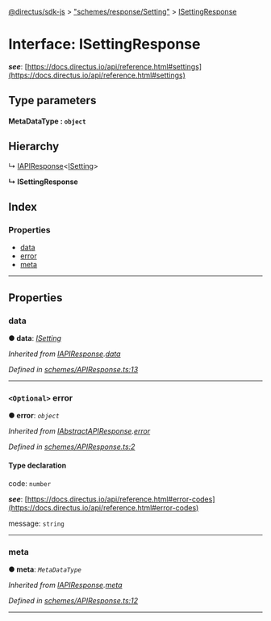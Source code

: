 [@directus/sdk-js](../README.md) > ["schemes/response/Setting"](../modules/_schemes_response_setting_.md) > [ISettingResponse](../interfaces/_schemes_response_setting_.isettingresponse.md)

# Interface: ISettingResponse

*__see__*: [https://docs.directus.io/api/reference.html#settings](https://docs.directus.io/api/reference.html#settings)

## Type parameters
#### MetaDataType :  `object`
## Hierarchy

↳  [IAPIResponse](_schemes_apiresponse_.iapiresponse.md)<[ISetting](_schemes_directus_setting_.isetting.md)>

**↳ ISettingResponse**

## Index

### Properties

* [data](_schemes_response_setting_.isettingresponse.md#data)
* [error](_schemes_response_setting_.isettingresponse.md#error)
* [meta](_schemes_response_setting_.isettingresponse.md#meta)

---

## Properties

<a id="data"></a>

###  data

**● data**: *[ISetting](_schemes_directus_setting_.isetting.md)*

*Inherited from [IAPIResponse](_schemes_apiresponse_.iapiresponse.md).[data](_schemes_apiresponse_.iapiresponse.md#data)*

*Defined in [schemes/APIResponse.ts:13](https://github.com/janbiasi/sdk-js/blob/0ae3664/src/schemes/APIResponse.ts#L13)*

___
<a id="error"></a>

### `<Optional>` error

**● error**: *`object`*

*Inherited from [IAbstractAPIResponse](_schemes_apiresponse_.iabstractapiresponse.md).[error](_schemes_apiresponse_.iabstractapiresponse.md#error)*

*Defined in [schemes/APIResponse.ts:2](https://github.com/janbiasi/sdk-js/blob/0ae3664/src/schemes/APIResponse.ts#L2)*

#### Type declaration

 code: `number`

*__see__*: [https://docs.directus.io/api/reference.html#error-codes](https://docs.directus.io/api/reference.html#error-codes)

 message: `string`

___
<a id="meta"></a>

###  meta

**● meta**: *`MetaDataType`*

*Inherited from [IAPIResponse](_schemes_apiresponse_.iapiresponse.md).[meta](_schemes_apiresponse_.iapiresponse.md#meta)*

*Defined in [schemes/APIResponse.ts:12](https://github.com/janbiasi/sdk-js/blob/0ae3664/src/schemes/APIResponse.ts#L12)*

___


